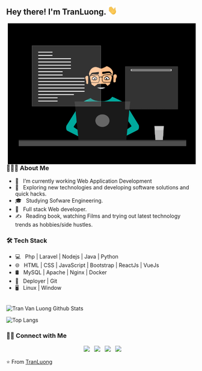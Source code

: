 <h2> Hey there! I'm TranLuong. <img src="https://github.com/trannluongg/tranluong/blob/main/Hi.gif" width="25"></h2>
<img align="right" alt="GIF" src="https://github.com/trannluongg/tranluong/blob/main/0_JFgm1wgpsbs9FKJn.gif" width="500"/>

<h3> 👨🏻‍💻 About Me </h3>

- 🔭 &nbsp; I’m currently working Web Application Development
- 🤔 &nbsp; Exploring new technologies and developing software solutions and quick hacks.
- 🎓 &nbsp; Studying Sofware Engineering.
- 💼 &nbsp; Full stack Web developer.
- ✍️ &nbsp; Reading book, watching Films and trying out latest technology trends as hobbies/side hustles.

<h3>🛠 Tech Stack</h3>

- 💻 &nbsp; Php | Laravel | Nodejs | Java | Python  
- 🌐 &nbsp; HTML | CSS | JavaScript | Bootstrap | ReactJs | VueJs
- 🛢 &nbsp; MySQL | Apache | Nginx | Docker
- 🔧 &nbsp; Deployer | Git
- 🖥 &nbsp; Linux | Window

<br>

<img align="center" src="https://github-readme-stats.vercel.app/api?username=trannluongg&include_all_commits=true&count_private=true&show_icons=true&line_height=20&title_color=7A7ADB&icon_color=2234AE&text_color=D3D3D3&bg_color=0,000000,130F40" alt="Tran Van Luong Github Stats">

</br>

![Top Langs](https://github-readme-stats.vercel.app/api/top-langs/?username=trannluongg&layout=compact&text_color=daf7dc&bg_color=151515)

<h3> 🤝🏻 Connect with Me </h3>

<p align="center">
  &nbsp; <a href="https://join.skype.com/invite/hX3CDP8xWnBD" target="_blank" rel="noopener noreferrer"><img src="https://img.icons8.com/plasticine/100/000000/skype.png" width="50" /></a>  
&nbsp; <a href="https://facebook.com/tranluong.hip" target="_blank" rel="noopener noreferrer"><img src="https://img.icons8.com/plasticine/100/000000/facebook.png" width="50" /></a>  
&nbsp; <a href="mailto:tvl991504@gmail.com" target="_blank" rel="noopener noreferrer"><img src="https://img.icons8.com/plasticine/100/000000/gmail.png"  width="50" /></a>
  &nbsp; <a href="tel:0868490083" target="_blank" rel="noopener noreferrer"><img src="https://img.icons8.com/plasticine/100/000000/phone.png"  width="50" /></a>
</p>

⭐️ From [TranLuong](https://github.com/trannluongg)
